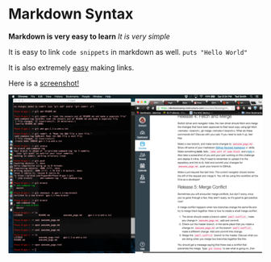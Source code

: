 # Markdown Syntax
 **Markdown is very easy to learn**
 *It is very simple*

 It is easy to link `code snippets` in markdown as well.
 `puts "Hello World"`

 It is also extremely [easy](https://help.github.com/articles/basic-writing-and-formatting-syntax/) making links.

<p>Here is a <a href="GPS-1.1-Release.png">screenshot!</a></p>

 <img src="GPS-1.1-Release.png" alt="GPS 1.1 Screenshot" />